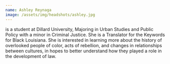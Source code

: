 ```yaml
---
name: Ashley Reynaga
image: /assets/img/headshots/ashley.jpg
---
```

is a student at Dillard University, Majoring in Urban Studies and Public Policy with a minor in Criminal Justice. She is a Translator for the Keywords for Black Louisiana. She is interested in learning more about the history of overlooked people of color, acts of rebellion, and changes in relationships between cultures, in hopes to better understand how they played a role in the development of law. 